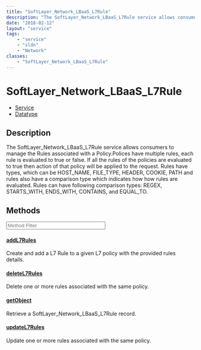 ```yaml
---
title: "SoftLayer_Network_LBaaS_L7Rule"
description: "The SoftLayer_Network_LBaaS_L7Rule service allows consumers to manage the Rules associated with a Policy.Polices have mu... "
date: "2018-02-12"
layout: "service"
tags:
    - "service"
    - "sldn"
    - "Network"
classes:
    - "SoftLayer_Network_LBaaS_L7Rule"
---
```

# SoftLayer_Network_LBaaS_L7Rule
<div id='service-datatype'>
    <ul id='sldn-reference-tabs'>
    <li id='service'> <a href='/reference/services/SoftLayer_Network_LBaaS_L7Rule' >Service</a></li>    <li id='datatype'> <a href='/reference/datatypes/SoftLayer_Network_LBaaS_L7Rule' >Datatype</a></li>
    </ul>
</div>

## Description


The SoftLayer_Network_LBaaS_L7Rule service allows consumers to manage the Rules associated with a Policy.Polices have multiple rules, each rule is evaluated to true or false. If all the rules of the policies are evaluated to true then action of that policy will be applied to the request. Rules have types, which can be HOST_NAME, FILE_TYPE, HEADER, COOKIE, PATH and rules also have a comparison type which indicates how how rules are evaluated. Rules can have following comparison types: REGEX, STARTS_WITH, ENDS_WITH, CONTAINS, and EQUAL_TO. 



        
<div id="properties" class="content service-content">

## Methods

<div class="view-filters">
    <div class="clearfix">
        <div class="search-input-box">
            <input placeholder="Method Filter" onkeyup="titleSearch(inputId='edit-combine', divId='method-div', elementClass='method-row')" 
                type="text" id="edit-combine" value="" size="30" maxlength="128" class="form-text">
        </div>
    </div>
</div>

<div id="method-div">

<div class="method-row">

#### [addL7Rules](/reference/services/SoftLayer_Network_LBaaS_L7Rule/addL7Rules)
Create and add a L7 Rule to a given L7 policy with the provided rules details. 

</div>

<div class="method-row">

#### [deleteL7Rules](/reference/services/SoftLayer_Network_LBaaS_L7Rule/deleteL7Rules)
Delete one or more rules associated with the same policy. 

</div>

<div class="method-row">

#### [getObject](/reference/services/SoftLayer_Network_LBaaS_L7Rule/getObject)
Retrieve a SoftLayer_Network_LBaaS_L7Rule record.

</div>

<div class="method-row">

#### [updateL7Rules](/reference/services/SoftLayer_Network_LBaaS_L7Rule/updateL7Rules)
Update one or more rules associated with the same policy. 

</div>
</div>

</div>

